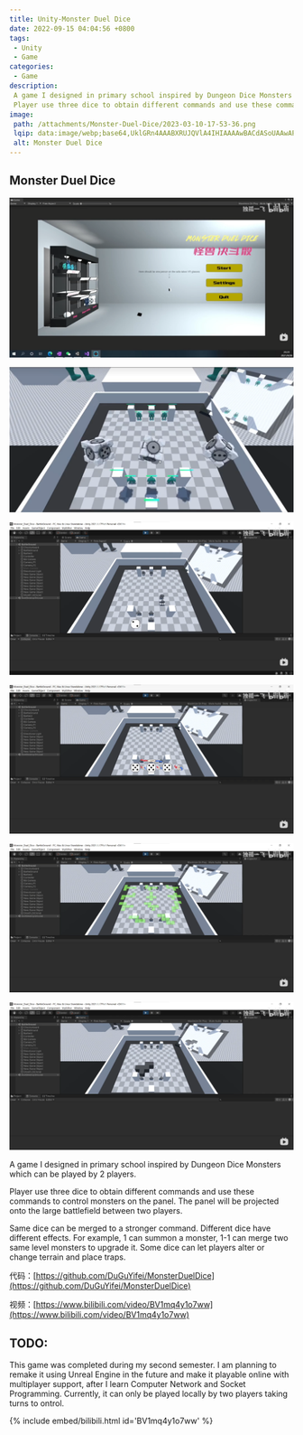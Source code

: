 ```yaml
---
title: Unity-Monster Duel Dice
date: 2022-09-15 04:04:56 +0800
tags:
 - Unity
 - Game
categories:
 - Game
description:
 A game I designed in primary school inspired by Dungeon Dice Monsters which can be played by 2 players. <br />
 Player use three dice to obtain different commands and use these commands to control monsters on the panel. The panel will be projected onto the large battlefield between two players.
image:
 path: /attachments/Monster-Duel-Dice/2023-03-10-17-53-36.png
 lqip: data:image/webp;base64,UklGRn4AAABXRUJQVlA4IHIAAAAwBACdASoUAAwAPxFysFAsJqSisAgBgCIJZwC7MoAC75qTb4TzzN7Ug8AA/eMM/0NOLU3WoQ81UQaxAfH/KmIWj5AceBt4wlo1Wko/Xgwshw6d16TgSTedK1ldEwKLkelq39Rbv2Nd4a77K7I4k8GYAAA=
 alt: Monster Duel Dice
---
```



## Monster Duel Dice

![alt text](/attachments/Monster-Duel-Dice/2022-09-15-04-23-33.png)

![alt text](/attachments/Monster-Duel-Dice/2023-03-10-17-53-36.png)

![alt text](/attachments/Monster-Duel-Dice/2023-03-10-17-57-26.png)

![alt text](/attachments/Monster-Duel-Dice/2023-03-10-17-54-57.png)

![alt text](/attachments/Monster-Duel-Dice/2023-03-10-17-55-41.png)

![alt text](/attachments/Monster-Duel-Dice/2023-03-10-17-56-36.png)

A game I designed in primary school inspired by Dungeon Dice Monsters which can be played by 2 players.

Player use three dice to obtain different commands and use these commands to control monsters on the panel. The panel will be projected onto the large battlefield between two players.

Same dice can be merged to a stronger command. Different dice have different effects. For example, 1 can summon a monster, 1-1 can merge two same level monsters to upgrade it. Some dice can let players alter or change terrain and place traps.

代码：[https://github.com/DuGuYifei/MonsterDuelDice](https://github.com/DuGuYifei/MonsterDuelDice)

视频：[https://www.bilibili.com/video/BV1mq4y1o7ww](https://www.bilibili.com/video/BV1mq4y1o7ww)

## TODO:
This game was completed during my second semester. I am planning to remake it using Unreal Engine in the future and make it playable online with multiplayer support, after I learn Computer Network and Socket Programming. Currently, it can only be played locally by two players taking turns to ontrol.

{% include embed/bilibili.html id='BV1mq4y1o7ww' %}